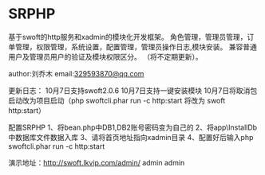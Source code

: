 # SRPHP
基于swoft的http服务和xadmin的模块化开发框架。
角色管理，管理员管理，订单管理，权限管理，系统设置，配置管理，管理员操作日志,模块安装。
兼容普通用户及管理员用户的验证及模块权限区分。
（将不定期更新）。

author:刘乔木 
email:329593870@qq.com

更新日志：
10月7日支持swoft2.0.6
10月7日支持一键安装模块
10月7日将取消包启动改为项目启动（php swoftcli.phar run -c http:start 将改为 swoft http:start）

配置SRPHP
1、将bean.php中DB1,DB2账号密码变为自己的 
2、将app\InstallDb中数据库文件数据入库 
3、请将首页地址指向xadmin目录 
4、配置好后输入php swoftcli.phar run -c http:start 

演示地址：http://swoft.lkvip.com/admin/  admin admin
